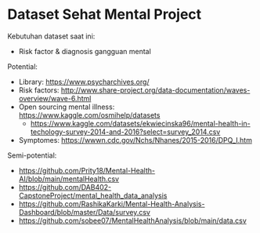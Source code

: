 # Dataset Sehat Mental Project

Kebutuhan dataset saat ini:
* Risk factor & diagnosis gangguan mental

Potential:
* Library: https://www.psycharchives.org/
* Risk factors: http://www.share-project.org/data-documentation/waves-overview/wave-6.html
* Open sourcing mental illness: https://www.kaggle.com/osmihelp/datasets
  * https://www.kaggle.com/datasets/ekwiecinska96/mental-health-in-techology-survey-2014-and-2016?select=survey_2014.csv
* Symptomes: https://wwwn.cdc.gov/Nchs/Nhanes/2015-2016/DPQ_I.htm

Semi-potential:
* https://github.com/Prity18/Mental-Health-AI/blob/main/mentalHealth.csv
* https://github.com/DAB402-CapstoneProject/mental_health_data_analysis
* https://github.com/RashikaKarki/Mental-Health-Analysis-Dashboard/blob/master/Data/survey.csv 
* https://github.com/sobee07/MentalHealthAnalysis/blob/main/data.csv
